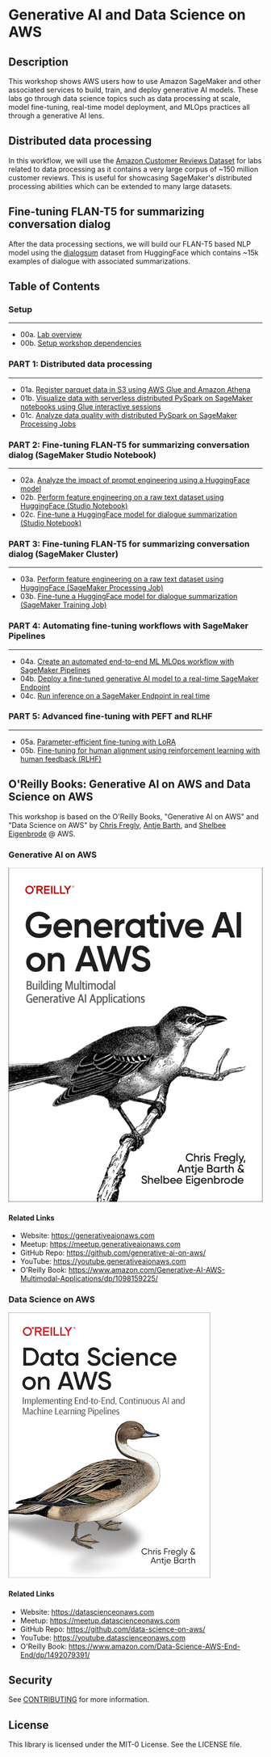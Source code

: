 # Generative AI and Data Science on AWS

## Description

This workshop shows AWS users how to use Amazon SageMaker and other associated services to build, train, and deploy generative AI models. These labs go through data science topics such as data processing at scale, model fine-tuning, real-time model deployment, and MLOps practices all through a generative AI lens.

Distributed data processing
---------------------------
In this workflow, we will use the [Amazon Customer Reviews Dataset](https://s3.amazonaws.com/dsoaws/amazon-reviews-pds/readme.html) for labs related to data processing as it contains a very large corpus of ~150 million customer reviews. This is useful for showcasing SageMaker's distributed processing abilities which can be extended to many large datasets. 

Fine-tuning FLAN-T5 for summarizing conversation dialog 
-------------------------------------------------------
After the data processing sections, we will build our FLAN-T5 based NLP model using the [dialogsum](https://huggingface.co/datasets/knkarthick/dialogsum) dataset from HuggingFace which contains ~15k examples of dialogue with associated summarizations.

## Table of Contents

### Setup 
-----------------------------------------------
* 00a. [Lab overview](./00a_Overview.ipynb)
* 00b. [Setup workshop dependencies](./00b_Setup_Dependencies.ipynb)

### PART 1: Distributed data processing
-----------------------------------------------
* 01a. [Register parquet data in S3 using AWS Glue and Amazon Athena](./01a_Register_Parquet_Glue_Athena.ipynb)
* 01b. [Visualize data with serverless distributed PySpark on SageMaker notebooks using Glue interactive sessions](./01b_Visualize_Reviews_Dataset_Glue_Spark.ipynb)
* 01c. [Analyze data quality with distributed PySpark on SageMaker Processing Jobs](./01c_Analyze_Data_Quality_ProcessingJob_Spark.ipynb)

### PART 2: Fine-tuning FLAN-T5 for summarizing conversation dialog (SageMaker Studio Notebook)
-----------------------------------------------
* 02a. [Analyze the impact of prompt engineering using a HuggingFace model](./02a_Generate_Text_Without_Fine_Tuning.ipynb)
* 02b. [Perform feature engineering on a raw text dataset using HuggingFace (Studio Notebook)](./02b_Prepare_Prompt_Dataset.ipynb)
* 02c. [Fine-tune a HuggingFace model for dialogue summarization (Studio Notebook)](./02c_Supervised_Fine_Tune_Generative_Model.ipynb)

### PART 3: Fine-tuning FLAN-T5 for summarizing conversation dialog (SageMaker Cluster)
-----------------------------------------------
* 03a. [Perform feature engineering on a raw text dataset using HuggingFace (SageMaker Processing Job)](./03a_Prepare_Prompt_Dataset_SageMaker_Cluster.ipynb)
* 03b. [Fine-tune a HuggingFace model for dialogue summarization (SageMaker Training Job)](./03b_Supervised_Fine_Tune_Generative_Model_SageMaker_Cluster.ipynb)

### PART 4: Automating fine-tuning workflows with SageMaker Pipelines
--------------------------------------------------------------------------------------
* 04a. [Create an automated end-to-end ML MLOps workflow with SageMaker Pipelines](./04a_Create_End_to_End_MLOps_Pipeline.ipynb)
* 04b. [Deploy a fine-tuned generative AI model to a real-time SageMaker Endpoint](./04b_Approve_and_Deploy_Model.ipynb)
* 04c. [Run inference on a SageMaker Endpoint in real time](./04c_Generate_Text_with_Fine_Tuning.ipynb)

### PART 5: Advanced fine-tuning with PEFT and RLHF
-----------------------------------------------
* 05a. [Parameter-efficient fine-tuning with LoRA](./05a_LoRA_PEFT_Fine_Tune_Generative_AI_Model.ipynb)
* 05b. [Fine-tuning for human alignment using reinforcement learning with human feedback (RLHF)](./05b_RLHF_Fine_Tune_Model_to_Detoxify_Summaries.ipynb)

## O'Reilly Books: Generative AI on AWS and Data Science on AWS
This workshop is based on the O'Reilly Books, "Generative AI on AWS" and "Data Science on AWS" by [Chris Fregly](https://linkedin.com/in/cfregly), [Antje Barth](https://www.linkedin.com/in/antje-barth/), and [Shelbee Eigenbrode](https://www.linkedin.com/in/shelbee-eigenbrode/) @ AWS.

### Generative AI on AWS
[![Generative AI on AWS](img/gaia_book_cover.png)](https://www.amazon.com/Generative-AI-AWS-Multimodal-Applications/dp/1098159225/)

#### Related Links
* Website: https://generativeaionaws.com
* Meetup: https://meetup.generativeaionaws.com
* GitHub Repo: https://github.com/generative-ai-on-aws/
* YouTube: https://youtube.generativeaionaws.com
* O'Reilly Book: https://www.amazon.com/Generative-AI-AWS-Multimodal-Applications/dp/1098159225/

### Data Science on AWS
[![Data Science on AWS](img/book_full_color_sm.png)](https://www.amazon.com/Data-Science-AWS-End-End/dp/1492079391/)

#### Related Links
* Website: https://datascienceonaws.com
* Meetup: https://meetup.datascienceonaws.com
* GitHub Repo: https://github.com/data-science-on-aws/
* YouTube: https://youtube.datascienceonaws.com
* O'Reilly Book: https://www.amazon.com/Data-Science-AWS-End-End/dp/1492079391/

## Security

See [CONTRIBUTING](CONTRIBUTING.md#security-issue-notifications) for more information.

## License

This library is licensed under the MIT-0 License. See the LICENSE file.

